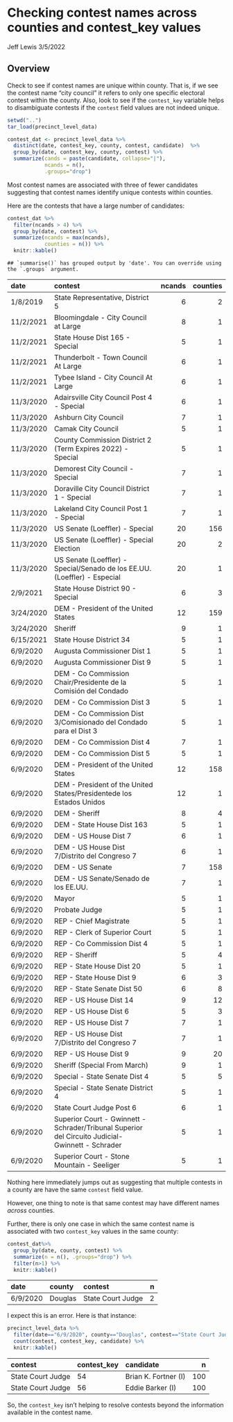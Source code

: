 Checking contest names across counties and contest_key values
================
Jeff Lewis
3/5/2022

## Overview

Check to see if contest names are unique within county. That is, if we
see the contest name “city council” it refers to only one specific
electoral contest within the county. Also, look to see if the
`contest_key` variable helps to disambiguate contests if the `contest`
field values are not indeed unique.

``` r
setwd("..")
tar_load(precinct_level_data)
```

``` r
contest_dat <- precinct_level_data %>%
  distinct(date, contest_key, county, contest, candidate)  %>%
  group_by(date, contest_key, county, contest) %>%
  summarize(cands = paste(candidate, collapse="|"),
            ncands = n(), 
            .groups="drop")  
```

Most contest names are associated with three of fewer candidates
suggesting that contest names identify unique contests within counties.

Here are the contests that have a large number of candidates:

``` r
contest_dat %>% 
  filter(ncands > 4) %>%
  group_by(date, contest) %>%
  summarize(ncands = max(ncands),
            counties = n()) %>%
  knitr::kable()
```

    ## `summarise()` has grouped output by 'date'. You can override using the `.groups` argument.

| date      | contest                                                                                           | ncands | counties |
|:----------|:--------------------------------------------------------------------------------------------------|-------:|---------:|
| 1/8/2019  | State Representative, District 5                                                                  |      6 |        2 |
| 11/2/2021 | Bloomingdale - City Council at Large                                                              |      8 |        1 |
| 11/2/2021 | State House Dist 165 - Special                                                                    |      5 |        1 |
| 11/2/2021 | Thunderbolt - Town Council At Large                                                               |      6 |        1 |
| 11/2/2021 | Tybee Island - City Council At Large                                                              |      6 |        1 |
| 11/3/2020 | Adairsville City Council Post 4 - Special                                                         |      6 |        1 |
| 11/3/2020 | Ashburn City Council                                                                              |      7 |        1 |
| 11/3/2020 | Camak City Council                                                                                |      5 |        1 |
| 11/3/2020 | County Commission District 2 (Term Expires 2022) - Special                                        |      5 |        1 |
| 11/3/2020 | Demorest City Council - Special                                                                   |      7 |        1 |
| 11/3/2020 | Doraville City Council District 1 - Special                                                       |      7 |        1 |
| 11/3/2020 | Lakeland City Council Post 1 - Special                                                            |      7 |        1 |
| 11/3/2020 | US Senate (Loeffler) - Special                                                                    |     20 |      156 |
| 11/3/2020 | US Senate (Loeffler) - Special Election                                                           |     20 |        2 |
| 11/3/2020 | US Senate (Loeffler) - Special/Senado de los EE.UU. (Loeffler) - Especial                         |     20 |        1 |
| 2/9/2021  | State House District 90 - Special                                                                 |      6 |        3 |
| 3/24/2020 | DEM - President of the United States                                                              |     12 |      159 |
| 3/24/2020 | Sheriff                                                                                           |      9 |        1 |
| 6/15/2021 | State House District 34                                                                           |      5 |        1 |
| 6/9/2020  | Augusta Commissioner Dist 1                                                                       |      5 |        1 |
| 6/9/2020  | Augusta Commissioner Dist 9                                                                       |      5 |        1 |
| 6/9/2020  | DEM - Co Commission Chair/Presidente de la Comisión del Condado                                   |      5 |        1 |
| 6/9/2020  | DEM - Co Commission Dist 3                                                                        |      5 |        1 |
| 6/9/2020  | DEM - Co Commission Dist 3/Comisionado del Condado para el Dist 3                                 |      5 |        1 |
| 6/9/2020  | DEM - Co Commission Dist 4                                                                        |      7 |        1 |
| 6/9/2020  | DEM - Co Commission Dist 5                                                                        |      5 |        1 |
| 6/9/2020  | DEM - President of the United States                                                              |     12 |      158 |
| 6/9/2020  | DEM - President of the United States/Presidentede los Estados Unidos                              |     12 |        1 |
| 6/9/2020  | DEM - Sheriff                                                                                     |      8 |        4 |
| 6/9/2020  | DEM - State House Dist 163                                                                        |      5 |        1 |
| 6/9/2020  | DEM - US House Dist 7                                                                             |      6 |        1 |
| 6/9/2020  | DEM - US House Dist 7/Distrito del Congreso 7                                                     |      6 |        1 |
| 6/9/2020  | DEM - US Senate                                                                                   |      7 |      158 |
| 6/9/2020  | DEM - US Senate/Senado de los EE.UU.                                                              |      7 |        1 |
| 6/9/2020  | Mayor                                                                                             |      5 |        1 |
| 6/9/2020  | Probate Judge                                                                                     |      5 |        1 |
| 6/9/2020  | REP - Chief Magistrate                                                                            |      5 |        1 |
| 6/9/2020  | REP - Clerk of Superior Court                                                                     |      5 |        1 |
| 6/9/2020  | REP - Co Commission Dist 4                                                                        |      5 |        1 |
| 6/9/2020  | REP - Sheriff                                                                                     |      5 |        4 |
| 6/9/2020  | REP - State House Dist 20                                                                         |      5 |        1 |
| 6/9/2020  | REP - State House Dist 9                                                                          |      6 |        3 |
| 6/9/2020  | REP - State Senate Dist 50                                                                        |      6 |        8 |
| 6/9/2020  | REP - US House Dist 14                                                                            |      9 |       12 |
| 6/9/2020  | REP - US House Dist 6                                                                             |      5 |        3 |
| 6/9/2020  | REP - US House Dist 7                                                                             |      7 |        1 |
| 6/9/2020  | REP - US House Dist 7/Distrito del Congreso 7                                                     |      7 |        1 |
| 6/9/2020  | REP - US House Dist 9                                                                             |      9 |       20 |
| 6/9/2020  | Sheriff (Special From March)                                                                      |      9 |        1 |
| 6/9/2020  | Special - State Senate Dist 4                                                                     |      5 |        5 |
| 6/9/2020  | Special - State Senate District 4                                                                 |      5 |        1 |
| 6/9/2020  | State Court Judge Post 6                                                                          |      6 |        1 |
| 6/9/2020  | Superior Court - Gwinnett - Schrader/Tribunal Superior del Circuito Judicial- Gwinnett - Schrader |      5 |        1 |
| 6/9/2020  | Superior Court - Stone Mountain - Seeliger                                                        |      5 |        1 |

Nothing here immediately jumps out as suggesting that multiple contests
in a county are have the same `contest` field value.

However, one thing to note is that same contest may have different names
*across* counties.

Further, there is only one case in which the same contest name is
associated with two `contest_key` values in the same county:

``` r
contest_dat%>%
  group_by(date, county, contest) %>%
  summarize(n = n(), .groups="drop") %>% 
  filter(n>1) %>%
  knitr::kable()
```

| date     | county  | contest           |   n |
|:---------|:--------|:------------------|----:|
| 6/9/2020 | Douglas | State Court Judge |   2 |

I expect this is an error. Here is that instance:

``` r
precinct_level_data %>%
  filter(date=="6/9/2020", county=="Douglas", contest=="State Court Judge") %>%
  count(contest, contest_key, candidate) %>%
  knitr::kable()
```

| contest           | contest_key | candidate            |   n |
|:------------------|:------------|:---------------------|----:|
| State Court Judge | 54          | Brian K. Fortner (I) | 100 |
| State Court Judge | 56          | Eddie Barker (I)     | 100 |

So, the `contest_key` isn’t helping to resolve contests beyond the
information available in the contest name.
